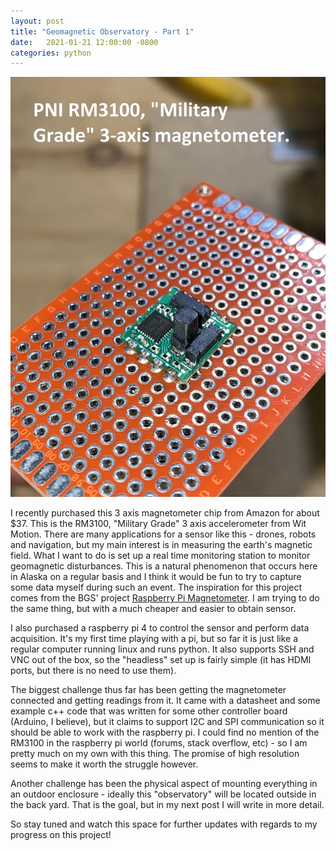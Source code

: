 ```yaml
---
layout: post
title: "Geomagnetic Observatory - Part 1" 
date:   2021-01-21 12:00:00 -0800
categories: python
---
```


![Title Image](/assets/rm3100.jpg)

I recently purchased this 3 axis magnetometer chip from Amazon for about $37. This is the RM3100, "Military Grade" 3 axis accelerometer from Wit Motion. There are many applications for a sensor like this - drones, robots and navigation, but my main interest is in measuring the earth's magnetic field. What I want to do is set up a real time monitoring station to monitor geomagnetic disturbances. This is a natural phenomenon that occurs here in Alaska on a regular basis and I think it would be fun to try to capture some data myself during such an event. The inspiration for this project comes from the BGS' project [Raspberry Pi Magnetometer](http://www.geomag.bgs.ac.uk/education/raspberry_pi_magnetometer.html). I am trying to do the same thing, but with a much cheaper and easier to obtain sensor. 


I also purchased a raspberry pi 4 to control the sensor and perform data acquisition. It's my first time playing with a pi, but so far it is just like a regular computer running linux and runs python. It also supports SSH and VNC out of the box, so the "headless" set up is fairly simple (it has HDMI ports, but there is no need to use them). 

The biggest challenge thus far has been getting the magnetometer connected and getting readings from it. It came with a datasheet and some example c++ code that was written for some other controller board (Arduino, I believe), but it claims to support I2C and SPI communication so it should be able to work with the raspberry pi. I could find no mention of the RM3100 in the raspberry pi world (forums, stack overflow, etc) - so I am pretty much on my own with this thing. The promise of high resolution seems to make it worth the struggle however.

Another challenge has been the physical aspect of mounting everything in an outdoor enclosure - ideally this "observatory" will be located outside in the back yard. That is the goal, but in my next post I will write in more detail.

So stay tuned and watch this space for further updates with regards to my progress on this project!
